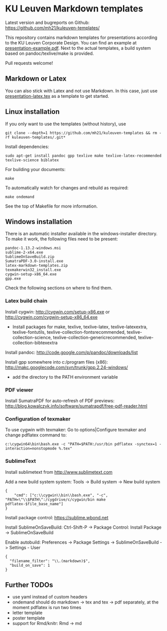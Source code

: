 # KU Leuven Markdown templates

Latest version and bugreports on Github: <https://github.com/mh21/kuleuven-templates/>

This repository contains markdown templates for presentations according to the KU Leuven Corporate Design.
You can find an example at [presentation-example.pdf](presentation-example.pdf).
Next to the actual templates, a build system based on pandoc/texlive/make is provided.

Pull requests welcome!

## Markdown or Latex

You can also stick with Latex and not use Markdown.
In this case, just use [presentation-latex.tex](presentation-latex.tex) as a template to get started.

## Linux installation

If you only want to use the templates (without history), use

    git clone --depth=1 https://github.com/mh21/kuleuven-templates && rm -rf kuleuven-templates/.git*

Install dependencies:

    sudo apt-get install pandoc gpp texlive make texlive-latex-recommended texlive-science biblatex

For building your documents:

    make

To automatically watch for changes and rebuild as required:

    make ondemand

See the top of Makefile for more information.

## Windows installation

There is an automatic installer available in the windows-installer directory. To
make it work, the following files need to be present:

    pandoc-1.13.2-windows.msi
    sublime-2-x64.exe
    SublimeOnSaveBuild.zip
    SumatraPDF-3.0-install.exe
    latex-markdown-templates.zip
    texmakerwin32_install.exe
    cygwin-setup-x86_64.exe
    gpp.exe

Check the following sections on where to find them.

### Latex build chain

Install cygwin: <http://cygwin.com/setup-x86.exe> or <http://cygwin.com/cygwin-setup-x86_64.exe>

- Install packages for make, texlive, texlive-latex, texlive-latexextra, texlive-fontutils, texlive-collection-fontsrecommended, texlive-collection-science, texlive-collection-genericrecommended, texlive-collection-bibtexextra

Install pandoc: <http://code.google.com/p/pandoc/downloads/list>

Install gpp somewhere into c:/program files (x86): <http://makc.googlecode.com/svn/trunk/gpp.2.24-windows/>

- add the directory to the PATH environment variable

### PDF viewer

Install SumatraPDF for auto-refresh of PDF previews: <http://blog.kowalczyk.info/software/sumatrapdf/free-pdf-reader.html>

### Configuration of texmaker

To use cygwin with texmaker: Go to options|Configure texmaker and change pdflatex command to:

    c:\cygwin64\bin\bash.exe -c "PATH=$PATH:/usr/bin pdflatex -synctex=1 -interaction=nonstopmode %.tex"

### SublimeText

Install sublimetext from <http://www.sublimetext.com>

Add a new build system system: Tools -> Build system -> New build system

    {
        "cmd": ["c:\\cygwin\\bin\\bash.exe", "-c", "PATH=\"\\$PATH\":/cygdrive/c/cygwin/bin make pdflatex-$file_base_name"]
    }

Install package control: <https://sublime.wbond.net>

Install SublimeOnSaveBuild: Ctrl-Shift-P -> Package Control: Install Package -> SublimeOnSaveBuild

Enable autobuild: Preferences -> Package Settings -> SublimeOnSaveBuild -> Settings - User

    {
      "filename_filter": "\\.(markdown)$",
      "build_on_save": 1
    }

Further TODOs
-------------

- use yaml instead of custom headers
- ondemand should do markdown -> tex and tex -> pdf separately, at the moment
  pdflatex is run two times
- letter template
- poster template
- support for Rmd/knitr: Rmd -> md
